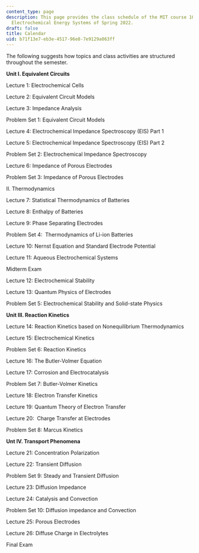 ```yaml
---
content_type: page
description: This page provides the class schedule of the MIT course 10.426/10.626
  Electrochemical Energy Systems of Spring 2022.
draft: false
title: Calendar
uid: b71f13e7-eb3e-4517-96e8-7e9129a063ff
---
```

The following suggests how topics and class activities are structured throughout the semester.

**Unit I. Equivalent Circuits**

Lecture 1: Electrochemical Cells

Lecture 2: Equivalent Circuit Models

Lecture 3: Impedance Analysis

Problem Set 1: Equivalent Circuit Models

Lecture 4: Electrochemical Impedance Spectroscopy (EIS) Part 1

Lecture 5: Electrochemical Impedance Spectroscopy (EIS) Part 2

Problem Set 2: Electrochemical Impedance Spectroscopy

Lecture 6: Impedance of Porous Electrodes

Problem Set 3: Impedance of Porous Electrodes

II. Thermodynamics

Lecture 7: Statistical Thermodynamics of Batteries

Lecture 8: Enthalpy of Batteries

Lecture 9: Phase Separating Electrodes

Problem Set 4:  Thermodynamics of Li-ion Batteries

Lecture 10: Nernst Equation and Standard Electrode Potential

Lecture 11: Aqueous Electrochemical Systems

Midterm Exam

Lecture 12: Electrochemical Stability

Lecture 13: Quantum Physics of Electrodes

Problem Set 5: Electrochemical Stability and Solid-state Physics

**Unit III. Reaction Kinetics**

Lecture 14: Reaction Kinetics based on Nonequilibrium Thermodynamics

Lecture 15: Electrochemical Kinetics

Problem Set 6: Reaction Kinetics

Lecture 16: The Butler-Volmer Equation

Lecture 17: Corrosion and Electrocatalysis

Problem Set 7: Butler-Volmer Kinetics

Lecture 18: Electron Transfer Kinetics

Lecture 19: Quantum Theory of Electron Transfer

Lecture 20:  Charge Transfer at Electrodes

Problem Set 8: Marcus Kinetics

**Unt IV. Transport Phenomena**

Lecture 21: Concentration Polarization

Lecture 22: Transient Diffusion

Problem Set 9: Steady and Transient Diffusion

Lecture 23: Diffusion Impedance

Lecture 24: Catalysis and Convection

Problem Set 10: Diffusion impedance and Convection

Lecture 25: Porous Electrodes

Lecture 26: Diffuse Charge in Electrolytes

Final Exam